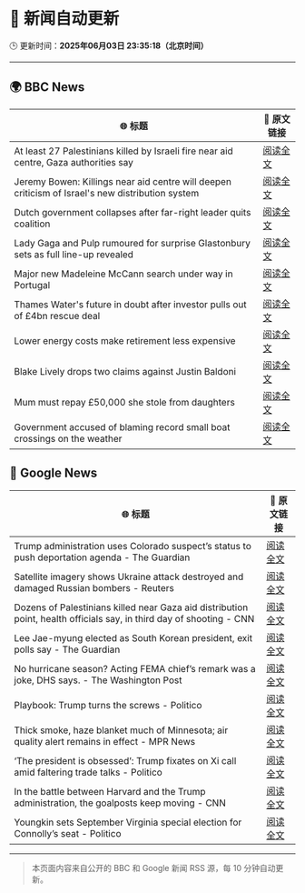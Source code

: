 # 🧠 新闻自动更新

🕒 更新时间：**2025年06月03日 23:35:18（北京时间）**

---

## 🌍 BBC News

| 🌐 标题 | 🔗 原文链接 |
|--------|-------------|
| At least 27 Palestinians killed by Israeli fire near aid centre, Gaza authorities say | [阅读全文](https://www.bbc.com/news/articles/c2lkwz0y5n0o) |
| Jeremy Bowen: Killings near aid centre will deepen criticism of Israel's new distribution system | [阅读全文](https://www.bbc.com/news/articles/c8jgk1w320lo) |
| Dutch government collapses after far-right leader quits coalition | [阅读全文](https://www.bbc.com/news/articles/c0r1x5yyd5wo) |
| Lady Gaga and Pulp rumoured for surprise Glastonbury sets as full line-up revealed | [阅读全文](https://www.bbc.com/news/articles/cx2jd8e6918o) |
| Major new Madeleine McCann search under way in Portugal | [阅读全文](https://www.bbc.com/news/articles/cy4k1vg34wlo) |
| Thames Water's future in doubt after investor pulls out of £4bn rescue deal | [阅读全文](https://www.bbc.com/news/articles/c93leknykvyo) |
| Lower energy costs make retirement less expensive | [阅读全文](https://www.bbc.com/news/articles/cj42022gqzwo) |
| Blake Lively drops two claims against Justin Baldoni | [阅读全文](https://www.bbc.com/news/articles/c62v5g81857o) |
| Mum must repay £50,000 she stole from daughters | [阅读全文](https://www.bbc.com/news/articles/c780r74m9m2o) |
| Government accused of blaming record small boat crossings on the weather | [阅读全文](https://www.bbc.com/news/articles/cwy3vq22xqzo) |

## 📰 Google News

| 🌐 标题 | 🔗 原文链接 |
|--------|-------------|
| Trump administration uses Colorado suspect’s status to push deportation agenda - The Guardian | [阅读全文](https://news.google.com/rss/articles/CBMipAFBVV95cUxOZXlONEZLZklCR3kybmh1QU9fR3FDMl9PY2VOZmdpN1FDV2xXbk1fd0ZlTDg0WHJFRkZRYXNMZGtmUDhjZTF5NV8xNUZSQzdGR1lrMm1rekp6ZHEwcDIzelkzRjJVVU1ObW1JaU01TzR3QmZYNkttdFROZjZpdDN0cFdWdUR6SVpELWJHdm5QWGNFcThMOVpXZXN5SEZ0U2N2Y3lZcg?oc=5) |
| Satellite imagery shows Ukraine attack destroyed and damaged Russian bombers - Reuters | [阅读全文](https://news.google.com/rss/articles/CBMi0AFBVV95cUxOREZENXJVYW9UTlJmcDhmYnlZOXZieTJialJfdDZUdDZrZWNJM0xJaENzN2s5LVFWNXhPSlZCcVJ2aE4tZ3RxZ0RIcHNuSkYyUFNOcUF3Q3owTGtCRU1BQ1FPR3VnLVQycVgyS0RYdmRBZ2c1V1VtUjZFbHdhMU9pblNzMS1sOWdRN1U0ZFo5dUlaNExrSjBiYTlCemhMd2ZpajIzNU1tYWIxUHZyNUJWczNxdXZ4V2d3RVA3Q1U3S21kOHdZdjYwOFdVaUh6QU12?oc=5) |
| Dozens of Palestinians killed near Gaza aid distribution point, health officials say, in third day of shooting - CNN | [阅读全文](https://news.google.com/rss/articles/CBMikwFBVV95cUxOcDZ6QnNHUnBnMDkxcnAyc0k1R3Niek84aXB2ZmxTaG15dG53X1ZXckgycFpZbURqM1BxSlFjWHdtRDFXQkR6NEx3Rjh2S1JkcWQ0TDF0dlJEckotZUNmNnBfa18yX0l6REp4WmlOVTNsVklnZ2pJOTdVU2JwS204czFXYkFrNHhTRFA5bmFYQ3F3SzjSAZgBQVVfeXFMTk1BV2xwUWV4c1FlamMwU05HN1NxOWtmaFp4TVVMWmZjd1BXbzllWmtCZEpKSGFUb2J1ejJMVExLTUdiZkZNZndReUxNU1ltb1lsN0FOaVJ1YWtEc0JZMGNqN2xXT191SnVPX01jRHB0LXJaWE5sV2tLc1JDbmtGb21CaXNZaEpCUjNlT0RlVnVvckJtcDhoTG4?oc=5) |
| Lee Jae-myung elected as South Korean president, exit polls say - The Guardian | [阅读全文](https://news.google.com/rss/articles/CBMirAFBVV95cUxQVmdjZ1dlZldwXzBGSGRpdWR1b3B0NDh5ZjJJZGczME5wQXZ1aXhrMFlVYVBsV3RfRFhFZE9fV1dmdEp4SFNfTFhnOE55NDkwU3lxLWRtVlpxV1NWd0JXZ1Bvd0JGTGNBV3JURDJzQXFULVhESXdQNTZybDk0dmZkSlo0M1pTWXVWMV9vOVZsMV9iaHpQcVhfTjQtWkowdHdwZFV5SzRHblZhMW9B?oc=5) |
| No hurricane season? Acting FEMA chief’s remark was a joke, DHS says. - The Washington Post | [阅读全文](https://news.google.com/rss/articles/CBMiiwFBVV95cUxPeGRmckxTczZ1RVZZTEo0TlNodzNJXy1FaFR1bUdPeS1VeHdaeGthWU4xUkVPTFdPQk9MVExOck82Z25nRThQSHV6LXJJNGFEZEIzYkhwRkd3NjVRRUplbHc2LUNOeWFTY3JxWG1KMm1oNDFhWUt4X0JkS2RKVG1yc3pabDhaMEU0alJ3?oc=5) |
| Playbook: Trump turns the screws - Politico | [阅读全文](https://news.google.com/rss/articles/CBMikgFBVV95cUxPOUZ4ZG9TSi1HTnFFTnJfVTZ5YlkwdkFrMjJMZ0JYRlJmZ0N0WUlCUnk5X1ZYYXdIa2V2SXliRkxfWUZsc1l4SjdKTE9wV0ZhbkdYMnh0c1NWTTlsaEtCRVE4UjVoV2dKLWlaWDdKM2p3VXljOXV1OGRzd0hxOWRaNXRFV19hN1ZKR2lUODlNd1VuQQ?oc=5) |
| Thick smoke, haze blanket much of Minnesota; air quality alert remains in effect - MPR News | [阅读全文](https://news.google.com/rss/articles/CBMijAFBVV95cUxQOUJYNU4tanVkUTBlNnRIMmNrTXR1dl9EUVNjdThpbjRYY2Fqc0M5RzNRRWlCWUJqalJjTTZlZU9CR3c2T2xmRjBhWGVwb05vd1NfbE9tSG5QQlZNY2tZbGdZZEE3dXYwZEZPdzAtT1JzZUhGN2tBR3dMdFhNc3pHejc2MFQ5R19GZXNxdg?oc=5) |
| ‘The president is obsessed’: Trump fixates on Xi call amid faltering trade talks - Politico | [阅读全文](https://news.google.com/rss/articles/CBMigAFBVV95cUxOZzBQSWlfWU9GSDdjNDVQak4yWUpYTU1PZUIyYnJnVGxZV3RXZlZfYkpfY2pFTVN6MVJXYXdXXzlzeDIwYXFJWDNBNkJES0dvSm9fcWcxMHZQNEF6anI1R1RMb2lfMDRwNFpLVjh0QWtpUjRPRkwxbVVuNlF1MDc5Sg?oc=5) |
| In the battle between Harvard and the Trump administration, the goalposts keep moving - CNN | [阅读全文](https://news.google.com/rss/articles/CBMieEFVX3lxTE95ODN1dkVBY05kYjdjN1E3UWl0WHAxemFRTDdLdG1VY3pZY2ppNG4ydTdqR0k4R1B4WlhPTDJnNEZlWnJVWEpuLTczNUdSekFDd05OU0lraGRib0Zpc2lmcEFaWU5SakVWNW02OWYwcU53Z3JCYmRBQtIBfkFVX3lxTE1yeVFnWGpXUUtzM05DQXFEbjFXWmNHZjNBWW5IZDduZlRlRkQxRTdQZGlMYXl6ajcyWVdEcEpkLWhtMVFIWUJ3WGF3V2Y2cjZ6S21vb2Zhd2Z6THpqVUNwb3d0VEtSTVR5Q0ppbTFNMzNxeDVQcDR0WUJaWkZqQQ?oc=5) |
| Youngkin sets September Virginia special election for Connolly’s seat - Politico | [阅读全文](https://news.google.com/rss/articles/CBMiqwFBVV95cUxQbEZ4UkEwdzZZVkp3bm03cE1DVHF6UkJidElMWDZ0dFVIWVJray1GT0Ntb3lsMV8wNU5HZThUckVJdEk4S1ZtRHREaGRMRTA0THhneWxLRGpWTmVZcDBfOFQ1eEkwNng1cnNlanFPTFZTOXF1SXJtd0c2a3JEbzcwNHh5X3JMNUlvNklTLWJBUkZYYjl1T2RSenptX3REdkRDb2Z1Y0ZVZ1VySUE?oc=5) |

---
> 本页面内容来自公开的 BBC 和 Google 新闻 RSS 源，每 10 分钟自动更新。
